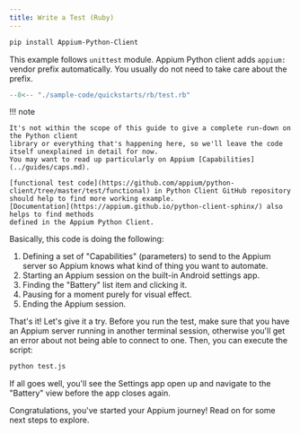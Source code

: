 ```yaml
---
title: Write a Test (Ruby)
---
```


```bash
pip install Appium-Python-Client
```

This example follows `unittest` module.
Appium Python client adds `appium:` vendor prefix automatically.
You usually do not need to take care about the prefix.

```python title="test.py"
--8<-- "./sample-code/quickstarts/rb/test.rb"
```

!!! note

    It's not within the scope of this guide to give a complete run-down on the Python client
    library or everything that's happening here, so we'll leave the code itself unexplained in detail for now.
    You may want to read up particularly on Appium [Capabilities](../guides/caps.md).

    [functional test code](https://github.com/appium/python-client/tree/master/test/functional) in Python Client GitHub repository should help to find more working example.
    [Documentation](https://appium.github.io/python-client-sphinx/) also helps to find methods
    defined in the Appium Python Client.

Basically, this code is doing the following:

1. Defining a set of "Capabilities" (parameters) to send to the Appium server so Appium knows what
kind of thing you want to automate.
1. Starting an Appium session on the built-in Android settings app.
1. Finding the "Battery" list item and clicking it.
1. Pausing for a moment purely for visual effect.
1. Ending the Appium session.

That's it! Let's give it a try. Before you run the test, make sure that you have an Appium server
running in another terminal session, otherwise you'll get an error about not being able to connect
to one. Then, you can execute the script:

```bash
python test.js
```

If all goes well, you'll see the Settings app open up and navigate to the "Battery" view before the
app closes again.

Congratulations, you've started your Appium journey! Read on for some next steps to explore.
